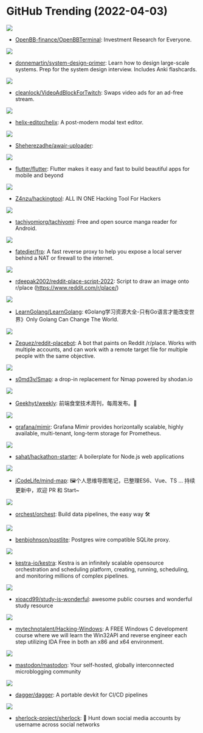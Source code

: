 # GitHub Trending (2022-04-03)

![](https://img.shields.io/badge/Python-New%20255-green?style=flat-square&logo=appveyor)
- [OpenBB-finance/OpenBBTerminal](https://github.com/OpenBB-finance/OpenBBTerminal): Investment Research for Everyone.

![](https://img.shields.io/badge/Python-New%20468-green?style=flat-square&logo=appveyor)
- [donnemartin/system-design-primer](https://github.com/donnemartin/system-design-primer): Learn how to design large-scale systems. Prep for the system design interview. Includes Anki flashcards.

![](https://img.shields.io/badge/JavaScript-New%20126-green?style=flat-square&logo=appveyor)
- [cleanlock/VideoAdBlockForTwitch](https://github.com/cleanlock/VideoAdBlockForTwitch): Swaps video ads for an ad-free stream.

![](https://img.shields.io/badge/Rust-New%20195-green?style=flat-square&logo=appveyor)
- [helix-editor/helix](https://github.com/helix-editor/helix): A post-modern modal text editor.

![](https://img.shields.io/badge/TypeScript-New%2036-green?style=flat-square&logo=appveyor)
- [Sheherezadhe/awair-uploader](https://github.com/Sheherezadhe/awair-uploader): 

![](https://img.shields.io/badge/Dart-New%20140-green?style=flat-square&logo=appveyor)
- [flutter/flutter](https://github.com/flutter/flutter): Flutter makes it easy and fast to build beautiful apps for mobile and beyond

![](https://img.shields.io/badge/Python-New%20601-green?style=flat-square&logo=appveyor)
- [Z4nzu/hackingtool](https://github.com/Z4nzu/hackingtool): ALL IN ONE Hacking Tool For Hackers

![](https://img.shields.io/badge/Kotlin-New%2023-green?style=flat-square&logo=appveyor)
- [tachiyomiorg/tachiyomi](https://github.com/tachiyomiorg/tachiyomi): Free and open source manga reader for Android.

![](https://img.shields.io/badge/Go-New%2045-green?style=flat-square&logo=appveyor)
- [fatedier/frp](https://github.com/fatedier/frp): A fast reverse proxy to help you expose a local server behind a NAT or firewall to the internet.

![](https://img.shields.io/badge/Python-New%20163-green?style=flat-square&logo=appveyor)
- [rdeepak2002/reddit-place-script-2022](https://github.com/rdeepak2002/reddit-place-script-2022): Script to draw an image onto r/place (https://www.reddit.com/r/place/)

![](https://img.shields.io/badge/none-New%2064-green?style=flat-square&logo=appveyor)
- [LearnGolang/LearnGolang](https://github.com/LearnGolang/LearnGolang): 《Golang学习资源大全-只有Go语言才能改变世界》Only Golang Can Change The World.

![](https://img.shields.io/badge/JavaScript-New%2019-green?style=flat-square&logo=appveyor)
- [Zequez/reddit-placebot](https://github.com/Zequez/reddit-placebot): A bot that paints on Reddit /r/place. Works with multiple accounts, and can work with a remote target file for multiple people with the same objective.

![](https://img.shields.io/badge/Go-New%20105-green?style=flat-square&logo=appveyor)
- [s0md3v/Smap](https://github.com/s0md3v/Smap): a drop-in replacement for Nmap powered by shodan.io

![](https://img.shields.io/badge/none-New%2036-green?style=flat-square&logo=appveyor)
- [Geekhyt/weekly](https://github.com/Geekhyt/weekly): 前端食堂技术周刊，每周发布。🌰

![](https://img.shields.io/badge/Go-New%20269-green?style=flat-square&logo=appveyor)
- [grafana/mimir](https://github.com/grafana/mimir): Grafana Mimir provides horizontally scalable, highly available, multi-tenant, long-term storage for Prometheus.

![](https://img.shields.io/badge/JavaScript-New%2053-green?style=flat-square&logo=appveyor)
- [sahat/hackathon-starter](https://github.com/sahat/hackathon-starter): A boilerplate for Node.js web applications

![](https://img.shields.io/badge/none-New%2013-green?style=flat-square&logo=appveyor)
- [jCodeLife/mind-map](https://github.com/jCodeLife/mind-map): 🖼个人思维导图笔记，已整理ES6、Vue、TS ... 持续更新中，欢迎 PR 和 Start~

![](https://img.shields.io/badge/Python-New%2017-green?style=flat-square&logo=appveyor)
- [orchest/orchest](https://github.com/orchest/orchest): Build data pipelines, the easy way 🛠️

![](https://img.shields.io/badge/Go-New%20104-green?style=flat-square&logo=appveyor)
- [benbjohnson/postlite](https://github.com/benbjohnson/postlite): Postgres wire compatible SQLite proxy.

![](https://img.shields.io/badge/Java-New%20193-green?style=flat-square&logo=appveyor)
- [kestra-io/kestra](https://github.com/kestra-io/kestra): Kestra is an infinitely scalable opensource orchestration and scheduling platform, creating, running, scheduling, and monitoring millions of complex pipelines.

![](https://img.shields.io/badge/none-New%20197-green?style=flat-square&logo=appveyor)
- [xioacd99/study-is-wonderful](https://github.com/xioacd99/study-is-wonderful): awesome public courses and wonderful study resource

![](https://img.shields.io/badge/C-New%2043-green?style=flat-square&logo=appveyor)
- [mytechnotalent/Hacking-Windows](https://github.com/mytechnotalent/Hacking-Windows): A FREE Windows C development course where we will learn the Win32API and reverse engineer each step utilizing IDA Free in both an x86 and x64 environment.

![](https://img.shields.io/badge/Ruby-New%2080-green?style=flat-square&logo=appveyor)
- [mastodon/mastodon](https://github.com/mastodon/mastodon): Your self-hosted, globally interconnected microblogging community

![](https://img.shields.io/badge/Go-New%20605-green?style=flat-square&logo=appveyor)
- [dagger/dagger](https://github.com/dagger/dagger): A portable devkit for CI/CD pipelines

![](https://img.shields.io/badge/Python-New%2012-green?style=flat-square&logo=appveyor)
- [sherlock-project/sherlock](https://github.com/sherlock-project/sherlock): 🔎 Hunt down social media accounts by username across social networks

